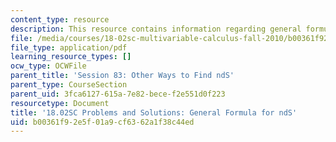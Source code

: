 ```yaml
---
content_type: resource
description: This resource contains information regarding general formula for ndS.
file: /media/courses/18-02sc-multivariable-calculus-fall-2010/b00361f92e5f01a9cf6362a1f38c44ed_MIT18_02SC_we_83_comb.pdf
file_type: application/pdf
learning_resource_types: []
ocw_type: OCWFile
parent_title: 'Session 83: Other Ways to Find ndS'
parent_type: CourseSection
parent_uid: 3fca6127-615a-7e82-bece-f2e551d0f223
resourcetype: Document
title: '18.02SC Problems and Solutions: General Formula for ndS'
uid: b00361f9-2e5f-01a9-cf63-62a1f38c44ed
---
```


